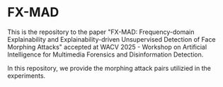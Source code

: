 # FX-MAD

This is the repository to the paper "FX-MAD: Frequency-domain Explainability and Explainability-driven Unsupervised Detection of Face Morphing Attacks" accepted at WACV 2025 - Workshop on Artificial Intelligence for Multimedia Forensics and Disinformation Detection.

In this repository, we provide the morphing attack pairs utilizied in the experiments.
